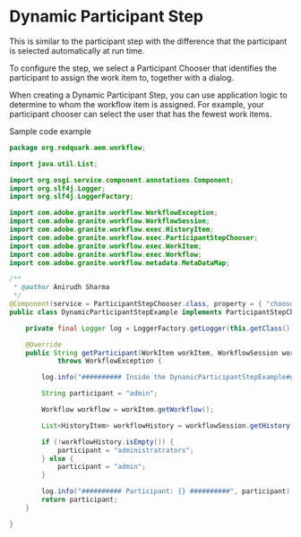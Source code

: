 # Dynamic Participant Step

This is similar to the participant step with the difference that the participant is selected automatically at run time. 

To configure the step, we select a Participant Chooser that identifies the participant to assign the work item to, together with a dialog.

When creating a Dynamic Participant Step, you can use application logic to determine to whom the workflow item is assigned. 
For example, your participant chooser can select the user that has the fewest work items.

Sample code example

```java
package org.redquark.aem.workflow;

import java.util.List;

import org.osgi.service.component.annotations.Component;
import org.slf4j.Logger;
import org.slf4j.LoggerFactory;

import com.adobe.granite.workflow.WorkflowException;
import com.adobe.granite.workflow.WorkflowSession;
import com.adobe.granite.workflow.exec.HistoryItem;
import com.adobe.granite.workflow.exec.ParticipantStepChooser;
import com.adobe.granite.workflow.exec.WorkItem;
import com.adobe.granite.workflow.exec.Workflow;
import com.adobe.granite.workflow.metadata.MetaDataMap;

/**
 * @author Anirudh Sharma
 */
@Component(service = ParticipantStepChooser.class, property = { "chooser.label=Dynamic Paticipant Step Example" })
public class DynamicParticipantStepExample implements ParticipantStepChooser {

	private final Logger log = LoggerFactory.getLogger(this.getClass());

	@Override
	public String getParticipant(WorkItem workItem, WorkflowSession workflowSession, MetaDataMap metaDataMap)
			throws WorkflowException {

		log.info("########## Inside the DynanicParticipantStepExample#getParticipant ##########");

		String participant = "admin";

		Workflow workflow = workItem.getWorkflow();

		List<HistoryItem> workflowHistory = workflowSession.getHistory(workflow);

		if (!workflowHistory.isEmpty()) {
			participant = "administratrators";
		} else {
			participant = "admin";
		}

		log.info("########## Participant: {} ##########", participant);
		return participant;
	}

}
```